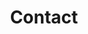 ---
# An instance of the Contact widget.
# Documentation: https://sourcethemes.com/academic/docs/page-builder/
widget: contact

# This file represents a page section.
headless: true

# Order that this section appears on the page.
weight: 130

title: Contact
subtitle:

content:
  # Automatically link email and phone or display as text?
  autolink: true
  
  # Email form provider
  form:
    provider: netlify
    formspree:
      id:
    netlify:
      # Enable CAPTCHA challenge to reduce spam?
      captcha: true
  # Contact details (edit or remove options as required)
  address:
    street: Via de' Benci 10
    city: Firenze
    postcode: '50122'
    country: Italy
    country_code: IT
  coordinates:
    latitude: '43.76824316096065' 
    longitude: '11.259942892581726'
design:
  columns: '2'
---